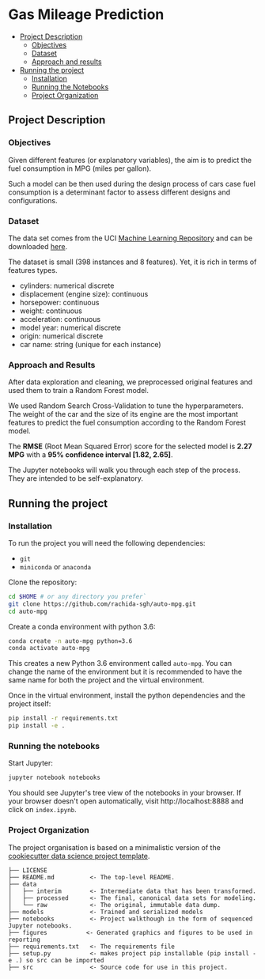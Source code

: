 # Gas Mileage Prediction

- [Project Description](#project-description)
  - [Objectives](#objectives)
  - [Dataset](#dataset)
  - [Approach and results](#approach-and-results)
- [Running the project](#running-the-project)
  - [Installation](#installation)
  - [Running the Notebooks](#running-the-notebooks)
  - [Project Organization](#project-organization)


## Project Description

### Objectives

Given different features (or explanatory variables), the aim is to predict the fuel consumption in MPG (miles per gallon).

Such a model can be then used during the design process of cars case fuel consumption is a determinant factor to assess different designs and configurations.

### Dataset

The data set comes from the UCI [Machine Learning Repository](https://archive.ics.uci.edu/ml/) and can be downloaded [here](https://archive.ics.uci.edu/ml/datasets/auto+mpg).

The dataset is small (398 instances and 8 features). Yet, it is rich in terms of features types.

- cylinders: numerical discrete
- displacement (engine size): continuous
- horsepower: continuous
- weight: continuous
- acceleration: continuous
- model year: numerical discrete
- origin: numerical discrete
- car name: string (unique for each instance)

### Approach and Results

After data exploration and cleaning, we preprocessed original features and used them to train a Random Forest model.

We used Random Search Cross-Validation to tune the hyperparameters. The weight of the car and the size of its engine are the most important features to predict the fuel consumption according to the Random Forest model.

The __RMSE__ (Root Mean Squared Error) score for the selected model is __2.27 MPG__ with a __95% confidence interval [1.82, 2.65]__.

The Jupyter notebooks will walk you through each step of the process. They are intended to be self-explanatory.

## Running the project

### Installation

To run the project you will need the following dependencies:

- `git`
- `miniconda` or `anaconda`

Clone the repository:

```bash
cd $HOME # or any directory you prefer`
git clone https://github.com/rachida-sgh/auto-mpg.git
cd auto-mpg
```

Create a conda environment with python 3.6:

```bash
conda create -n auto-mpg python=3.6
conda activate auto-mpg
```

This creates a new Python 3.6 environment called `auto-mpg`. You can change the name of the environment but it is recommended to have the same name for both the project and the virtual environment.

Once in the virtual environment, install the python dependencies and the project itself:

```bash
pip install -r requirements.txt
pip install -e .
```

### Running the notebooks

Start Jupyter:

```bash
jupyter notebook notebooks
```

You should see Jupyter's tree view of the notebooks in your browser. If your browser doesn't open automatically, visit http://localhost:8888 and click on `index.ipynb`.


### Project Organization

The project organisation is based on a minimalistic version of the [cookiecutter data science project template](https://cookiecutter.readthedocs.io/en/latest/installation.html).

    ├── LICENSE
    ├── README.md          <- The top-level README.
    ├── data
    │   ├── interim        <- Intermediate data that has been transformed.
    │   ├── processed      <- The final, canonical data sets for modeling.
    │   └── raw            <- The original, immutable data dump.
    ├── models             <- Trained and serialized models
    ├── notebooks          <- Project walkthough in the form of sequenced Jupyter notebooks.
    ├── figures           <- Generated graphics and figures to be used in reporting
    ├── requirements.txt   <- The requirements file
    ├── setup.py           <- makes project pip installable (pip install -e .) so src can be imported
    ├── src                <- Source code for use in this project.
